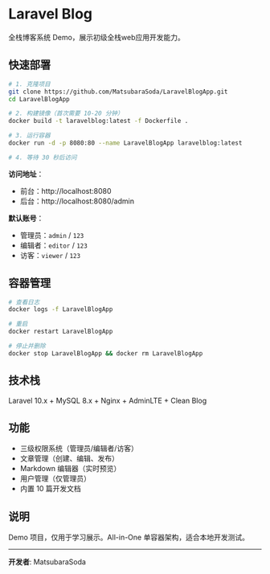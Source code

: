 # Laravel Blog

全栈博客系统 Demo，展示初级全栈web应用开发能力。

## 快速部署

```bash
# 1. 克隆项目
git clone https://github.com/MatsubaraSoda/LaravelBlogApp.git
cd LaravelBlogApp

# 2. 构建镜像（首次需要 10-20 分钟）
docker build -t laravelblog:latest -f Dockerfile .

# 3. 运行容器
docker run -d -p 8080:80 --name LaravelBlogApp laravelblog:latest

# 4. 等待 30 秒后访问
```

**访问地址**：
- 前台：http://localhost:8080
- 后台：http://localhost:8080/admin

**默认账号**：
- 管理员：`admin` / `123`
- 编辑者：`editor` / `123`
- 访客：`viewer` / `123`

## 容器管理

```bash
# 查看日志
docker logs -f LaravelBlogApp

# 重启
docker restart LaravelBlogApp

# 停止并删除
docker stop LaravelBlogApp && docker rm LaravelBlogApp
```

## 技术栈

Laravel 10.x + MySQL 8.x + Nginx + AdminLTE + Clean Blog

## 功能

- 三级权限系统（管理员/编辑者/访客）
- 文章管理（创建、编辑、发布）
- Markdown 编辑器（实时预览）
- 用户管理（仅管理员）
- 内置 10 篇开发文档

## 说明

Demo 项目，仅用于学习展示。All-in-One 单容器架构，适合本地开发测试。

---

**开发者**: MatsubaraSoda
